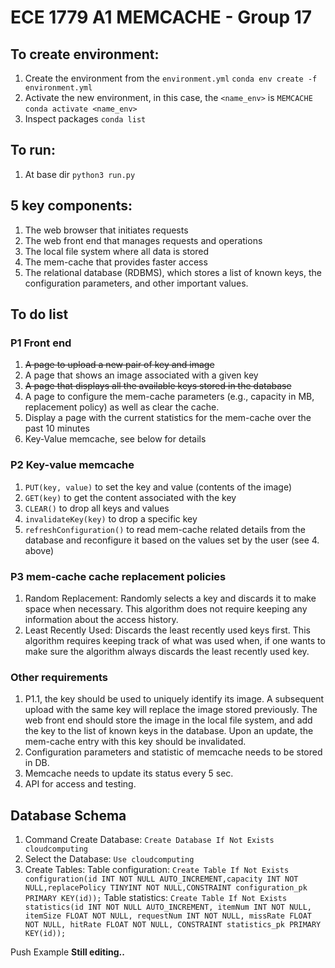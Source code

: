 # ECE 1779 A1 MEMCACHE - Group 17

## To create environment:
1. Create the environment from the `environment.yml`
`conda env create -f environment.yml`
2. Activate the new environment, in this case, the `<name_env>` is `MEMCACHE`
`conda activate <name_env>`
3. Inspect packages
`conda list`

## To run:
1. At base dir
`python3 run.py`

## 5 key components:
1. The web browser that initiates requests
2. The web front end that manages requests and operations
3. The local file system where all data is stored
4. The mem-cache that provides faster access
5. The relational database (RDBMS), which stores a list of known keys, the configuration parameters, and other important values.

## To do list
### P1 Front end 
1. ~~A page to upload a new pair of key and image~~
2. A page that shows an image associated with a given key
3. ~~A page that displays all the available keys stored in the database~~
4. A page to configure the mem-cache parameters (e.g., capacity in MB, replacement policy) as well as clear the cache. 
5. Display a page with the current statistics for the mem-cache over the past 10 minutes
6. Key-Value memcache, see below for details

### P2 Key-value memcache
1. `PUT(key, value)` to set the key and value (contents of the image)
2. `GET(key)` to get the content associated with the key
3. `CLEAR()` to drop all keys and values
4. `invalidateKey(key)` to drop a specific key
5. `refreshConfiguration()` to read mem-cache related details from the database and reconfigure it based on the values set by the user (see 4. above)

### P3 mem-cache cache replacement policies
1. Random Replacement: Randomly selects a key and discards it to make space when necessary. This algorithm does not require keeping any information about the access history.
2. Least Recently Used: Discards the least recently used keys first. This algorithm requires keeping track of what was used when, if one wants to make sure the algorithm always discards the least recently used key.

### Other requirements
1. P1.1, the key should be used to uniquely identify its image. A subsequent upload with the same key will replace the image stored previously. The web front end should store the image in the local file system, and add the key to the list of known keys in the database. Upon an update, the mem-cache entry with this key should be invalidated.
2. Configuration parameters and statistic of memcache needs to be stored in DB.
3. Memcache needs to update its status every 5 sec.
4. API for access and testing. 

## Database Schema
1.	Command Create Database: `Create Database If Not Exists cloudcomputing`
2.	Select the Database: `Use cloudcomputing`
3.	Create Tables:
	Table configuration:
	`Create Table If Not Exists configuration(id INT NOT NULL AUTO_INCREMENT,capacity INT NOT NULL,replacePolicy TINYINT NOT NULL,CONSTRAINT configuration_pk PRIMARY KEY(id));`
	Table statistics:
	`Create Table If Not Exists statistics(id INT NOT NULL AUTO_INCREMENT, itemNum INT NOT NULL, itemSize FLOAT NOT NULL, requestNum INT NOT NULL, missRate FLOAT NOT NULL, hitRate FLOAT NOT NULL, CONSTRAINT statistics_pk PRIMARY KEY(id));`

Push Example
**Still editing..**
